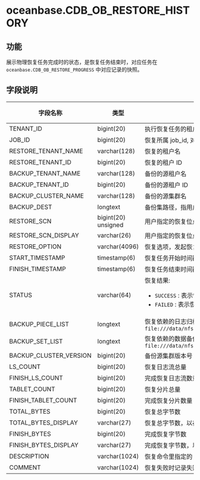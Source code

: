 # oceanbase.CDB_OB_RESTORE_HISTORY


## 功能 

展示物理恢复任务完成时的状态，是恢复任务结束时，对应任务在 `oceanbase.CDB_OB_RESTORE_PROGRESS` 中对应记录的快照。

## 字段说明



|         **字段名称**          |    **类型**     | **是否可以为 NULL** |      **描述**       |
|---------------------------|---------------|----------------|-------------------------------------------------------------------------------------------------------------------------------------------------------------------------------------------------------------------------------------------------------------------------------------------------------------------------------------------------------------------------------------------------------------------------------------------------------------------------------------------------------------------------------------------------------------------------------------------------------------------------------------------|
| TENANT_ID                        | bigint(20)          | 执行恢复任务的租户 ID  |
| JOB_ID                           | bigint(20)          | 恢复所属 job_id, 对应一次恢复任务 |
| RESTORE_TENANT_NAME              | varchar(128)        | 恢复的租户名  |
| RESTORE_TENANT_ID                | bigint(20)          | 恢复的租户 ID  |
| BACKUP_TENANT_NAME               | varchar(128)        | 备份的源租户名    |
| BACKUP_TENANT_ID                 | bigint(20)          | 备份的源租户 ID  |
| BACKUP_CLUSTER_NAME              | varchar(128)        | 备份的源集群名   |
| BACKUP_DEST                      | longtext            | 备份集路径，指用户输入的数据备份路径与日志归档路径   |
| RESTORE_SCN                      | bigint(20) unsigned | 用户指定的恢复位点  |
| RESTORE_SCN_DISPLAY              | varchar(26)         | 用户指定的恢复位点的时间戳表示  |
| RESTORE_OPTION                   | varchar(4096)       | 恢复选项，发起恢复时，用户指定的 `restore_option`  |
| START_TIMESTAMP                  | timestamp(6)        | 恢复任务开始时间戳  |
| FINISH_TIMESTAMP                 | timestamp(6)        | 恢复任务结束时间戳  |
| STATUS                           | varchar(64)         | 恢复结果: <ul> <li> `SUCCESS` : 表示恢复成功 </li> <li> `FAILED` : 表示恢复失败 </li></ul> |
| BACKUP_PIECE_LIST                | longtext            | 恢复依赖的日志归档分片路径列表, 分片间以 `,` 分隔, 例如: `file:///data/nfs1/chongrong/backup//ob_backup_oracle_tenant/archive/2_1_2,file:///data/nfs1/chongrong/backup//ob_backup_oracle_tenant/archive/2_1_3` |
| BACKUP_SET_LIST                  | longtext            | 恢复依赖的数据备份集路径列表, 备份集间以 `,` 分隔，例如: `file:///data/nfs1/chongrong/backup//ob_backup_oracle_tenant/data/backup_set_1_full,file:///data/nfs1/chongrong/backup//ob_backup_oracle_tenant/data/backup_set_2_inc` |
| BACKUP_CLUSTER_VERSION           | bigint(20)          | 备份源集群版本号 |
| LS_COUNT                         | bigint(20)          | 恢复日志流总量   |
| FINISH_LS_COUNT                  | bigint(20)          | 完成恢复日志流数量  |
| TABLET_COUNT                     | bigint(20)          | 恢复分片总量  |
| FINISH_TABLET_COUNT              | bigint(20)          | 完成恢复分片数量  |
| TOTAL_BYTES                      | bigint(20)          | 恢复总字节数  |
| TOTAL_BYTES_DISPLAY              | varchar(27)         | 恢复总字节数，以存储容量单位显示  |
| FINISH_BYTES                     | bigint(20)          | 完成恢复字节数  |
| FINISH_BYTES_DISPLAY             | varchar(27)         | 完成恢复字节数，以存储容量单位显示  |
| DESCRIPTION                      | varchar(1024)       | 恢复命令里指定的 `DESCRIPTION` 信息  |
| COMMENT                          | varchar(1024)       | 恢复失败时记录失败信息  |